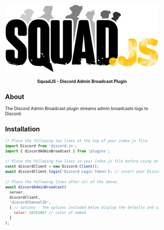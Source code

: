 <div align="center">

<img src="../../assets/squadjs-logo.png" alt="Logo" width="500"/>

#### SquadJS - Discord Admin Broadcast Plugin
</div>

## About
The Discord Admin Broadcast plugin streams admin broadcasts logs to Discord. 

## Installation
```js
// Place the following two lines at the top of your index.js file.
import Discord from 'discord.js';
import { discordAdminBroadcast } from 'plugins';

// Place the following two lines in your index.js file before using an Discord plugins.
const discordClient = new Discord.Client();
await discordClient.login('Discord Login Token'); // insert your Discord bot's login token here.

// Place the following lines after all of the above.
await discordAdminBroadcast(
  server,
  discordClient,
  'discordChannelID', 
  { // options - the options included below display the defaults and can be removed for simplicity.
    color: 16761867 // color of embed
  }
); 
```

